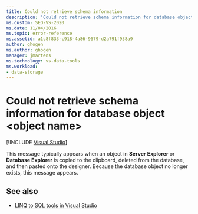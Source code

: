 ```yaml
---
title: Could not retrieve schema information
description: 'Could not retrieve schema information for database object. View information about this Visual Studio Object Relational Designer (O/R Designer) message.'
ms.custom: SEO-VS-2020
ms.date: 11/04/2016
ms.topic: error-reference
ms.assetid: a1c8f833-c918-4a86-9679-d2a791f938a9
author: ghogen
ms.author: ghogen
manager: jmartens
ms.technology: vs-data-tools
ms.workload:
- data-storage
---
```

# Could not retrieve schema information for database object \<object name>

 [!INCLUDE [Visual Studio](~/includes/applies-to-version/vs-not-mac.md)]

This message typically appears when an object in **Server Explorer** or **Database Explorer** is copied to the clipboard, deleted from the database, and then pasted onto the designer. Because the database object no longer exists, this message appears.

## See also

- [LINQ to SQL tools in Visual Studio](../data-tools/linq-to-sql-tools-in-visual-studio2.md)
